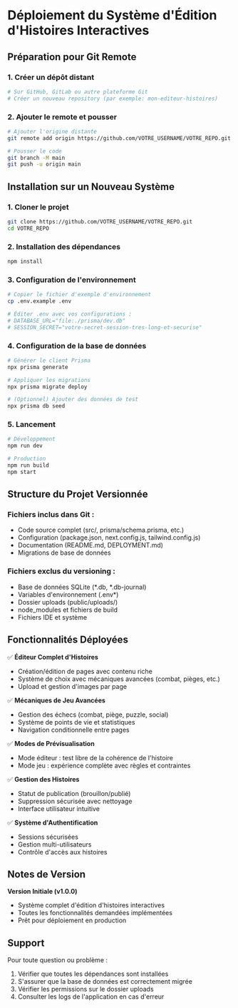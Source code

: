 # Déploiement du Système d'Édition d'Histoires Interactives

## Préparation pour Git Remote

### 1. Créer un dépôt distant
```bash
# Sur GitHub, GitLab ou autre plateforme Git
# Créer un nouveau repository (par exemple: mon-editeur-histoires)
```

### 2. Ajouter le remote et pousser
```bash
# Ajouter l'origine distante
git remote add origin https://github.com/VOTRE_USERNAME/VOTRE_REPO.git

# Pousser le code
git branch -M main
git push -u origin main
```

## Installation sur un Nouveau Système

### 1. Cloner le projet
```bash
git clone https://github.com/VOTRE_USERNAME/VOTRE_REPO.git
cd VOTRE_REPO
```

### 2. Installation des dépendances
```bash
npm install
```

### 3. Configuration de l'environnement
```bash
# Copier le fichier d'exemple d'environnement
cp .env.example .env

# Éditer .env avec vos configurations :
# DATABASE_URL="file:./prisma/dev.db"
# SESSION_SECRET="votre-secret-session-tres-long-et-securise"
```

### 4. Configuration de la base de données
```bash
# Générer le client Prisma
npx prisma generate

# Appliquer les migrations
npx prisma migrate deploy

# (Optionnel) Ajouter des données de test
npx prisma db seed
```

### 5. Lancement
```bash
# Développement
npm run dev

# Production
npm run build
npm start
```

## Structure du Projet Versionnée

### Fichiers inclus dans Git :
- Code source complet (src/, prisma/schema.prisma, etc.)
- Configuration (package.json, next.config.js, tailwind.config.js)
- Documentation (README.md, DEPLOYMENT.md)
- Migrations de base de données

### Fichiers exclus du versioning :
- Base de données SQLite (*.db, *.db-journal)
- Variables d'environnement (.env*)
- Dossier uploads (public/uploads/)
- node_modules et fichiers de build
- Fichiers IDE et système

## Fonctionnalités Déployées

✅ **Éditeur Complet d'Histoires**
- Création/édition de pages avec contenu riche
- Système de choix avec mécaniques avancées (combat, pièges, etc.)
- Upload et gestion d'images par page

✅ **Mécaniques de Jeu Avancées**
- Gestion des échecs (combat, piège, puzzle, social)
- Système de points de vie et statistiques
- Navigation conditionnelle entre pages

✅ **Modes de Prévisualisation**
- Mode éditeur : test libre de la cohérence de l'histoire
- Mode jeu : expérience complète avec règles et contraintes

✅ **Gestion des Histoires**
- Statut de publication (brouillon/publié)
- Suppression sécurisée avec nettoyage
- Interface utilisateur intuitive

✅ **Système d'Authentification**
- Sessions sécurisées
- Gestion multi-utilisateurs
- Contrôle d'accès aux histoires

## Notes de Version

**Version Initiale (v1.0.0)**
- Système complet d'édition d'histoires interactives
- Toutes les fonctionnalités demandées implémentées
- Prêt pour déploiement en production

## Support

Pour toute question ou problème :
1. Vérifier que toutes les dépendances sont installées
2. S'assurer que la base de données est correctement migrée
3. Vérifier les permissions sur le dossier uploads
4. Consulter les logs de l'application en cas d'erreur